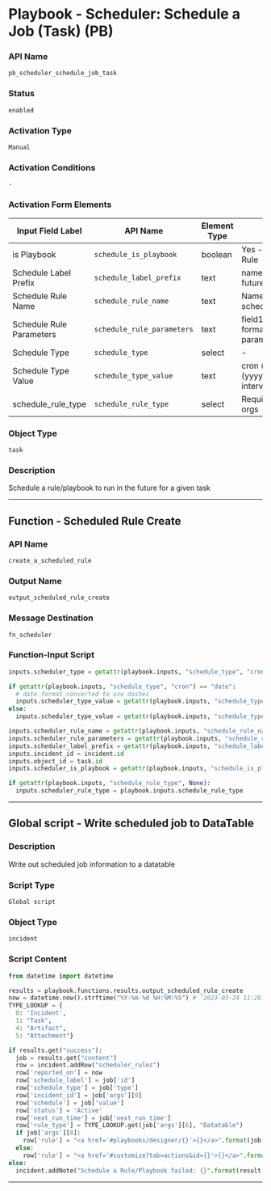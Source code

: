 <!--
    DO NOT MANUALLY EDIT THIS FILE
    THIS FILE IS AUTOMATICALLY GENERATED WITH resilient-sdk codegen
    Generated with resilient-sdk v51.0.2.2.1096
-->

# Playbook - Scheduler: Schedule a Job (Task) (PB)

### API Name
`pb_scheduler_schedule_job_task`

### Status
`enabled`

### Activation Type
`Manual`

### Activation Conditions
`-`

### Activation Form Elements
| Input Field Label | API Name | Element Type | Tooltip | Requirement |
| ----------------- | -------- | ------------ | ------- | ----------- |
| is Playbook | `schedule_is_playbook` | boolean | Yes - Playbook, No - Rule | Always |
| Schedule Label Prefix | `schedule_label_prefix` | text | name of schedule for future reference | Always |
| Schedule Rule Name | `schedule_rule_name` | text | Name of Rule to schedule | Always |
| Schedule Rule Parameters | `schedule_rule_parameters` | text | field1=value;field2=value format of optional rule parameters | Optional |
| Schedule Type | `schedule_type` | select | - | Optional |
| Schedule Type Value | `schedule_type_value` | text | cron (* 5 * * *); date (yyyy/mm/dd hh:mm:ss) ; interval (10m) | Always |
| schedule_rule_type | `schedule_rule_type` | select | Required for MSSP child orgs | Optional |

### Object Type
`task`

### Description
Schedule a rule/playbook to run in the future for a given task


---
## Function - Scheduled Rule Create

### API Name
`create_a_scheduled_rule`

### Output Name
`output_scheduled_rule_create`

### Message Destination
`fn_scheduler`

### Function-Input Script
```python
inputs.scheduler_type = getattr(playbook.inputs, "schedule_type", "cron")

if getattr(playbook.inputs, "schedule_type", "cron") == "date":
  # date format converted to use dashes
  inputs.scheduler_type_value = getattr(playbook.inputs, "schedule_type_value", "").replace("/", "-")
else:
  inputs.scheduler_type_value = getattr(playbook.inputs, "schedule_type_value", "")

inputs.scheduler_rule_name = getattr(playbook.inputs, "schedule_rule_name", None)
inputs.scheduler_rule_parameters = getattr(playbook.inputs, "schedule_rule_parameters", None)
inputs.scheduler_label_prefix = getattr(playbook.inputs, "schedule_label_prefix", None)
inputs.incident_id = incident.id
inputs.object_id = task.id
inputs.scheduler_is_playbook = getattr(playbook.inputs, "schedule_is_playbook", False)

if getattr(playbook.inputs, "schedule_rule_type", None):
  inputs.scheduler_rule_type = playbook.inputs.schedule_rule_type
```

---

## Global script - Write scheduled job to DataTable

### Description
Write out scheduled job information to a datatable

### Script Type
`Global script`

### Object Type
`incident`

### Script Content
```python
from datetime import datetime

results = playbook.functions.results.output_scheduled_rule_create
now = datetime.now().strftime("%Y-%m-%d %H:%M:%S") # '2023-03-24 11:28:34'
TYPE_LOOKUP = {
  0: 'Incident',
  1: "Task",
  4: "Artifact",
  5: "Attachment"}

if results.get("success"):
  job = results.get("content")
  row = incident.addRow("scheduler_rules")
  row['reported_on'] = now
  row['schedule_label'] = job['id']
  row['schedule_type'] = job['type']
  row['incident_id'] = job['args'][0]
  row['schedule'] = job['value']
  row['status'] = 'Active'
  row['next_run_time'] = job['next_run_time']
  row['rule_type'] = TYPE_LOOKUP.get(job['args'][6], "Datatable")
  if job['args'][8]:
    row['rule'] = "<a href='#playbooks/designer/{}'>{}</a>".format(job['args'][5], job['args'][4])
  else:
    row['rule'] = "<a href='#customize?tab=actions&id={}'>{}</a>".format(job['args'][5], job['args'][4])
else:
  incident.addNote("Schedule a Rule/Playbook failed: {}".format(result.get("reason")))
```

---


